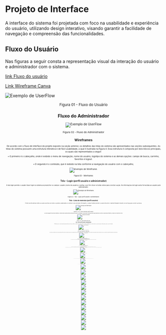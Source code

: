 
# Projeto de Interface

A interface do sistema foi projetada com foco na usabilidade e experiência do usuário, utilizando design interativo, visando garantir a facilidade de navegação e compreensão das funcionalidades.  



## Fluxo do Usuário  

Nas figuras a seguir consta a representação visual da interação do usuário e administrador com o sistema. 

[link Fluxo do usuário](https://www.canva.com/design/DAFgZZGWFiI/YPCpe0TpCxsvL6zmTp8ZFw/view?utm_content=DAFgZZGWFiI&utm_campaign=designshare&utm_medium=link&utm_source=publishsharelink)

[Link Wireframe Canva](https://www.canva.com/design/DAFgFftKRoY/N6YyGuvak7SBy0QgmF6TiA/edit?utm_content=DAFgFf)
  
![Exemplo de UserFlow](img/fluxo-usuario.png ) <center><sub>Figura 01 - Fluxo do Usuário<sub><center>



## Fluxo do Administrador 

![Exemplo de UserFlow](img/Fluxo-administrador.png) <center><sub> Figura 02 - Fluxo do Administrador <sub><center>

## Wireframes

De acordo com o fluxo de interface do projeto exposto na seção anterior, os detalhes das telas do sistema são apresentados nas seções subsequentes. As telas do sistema possuem uma estrutura interativa e de fácil usabilidade, a qual é ilustrada na figura 4. Essa estrutura é composta por dois blocos principais, os quais são representados a seguir: 
 
•	O primeiro é o cabeçalho, onde é exibido o menu de navegação, nome do usuário, logotipo do sistema e as demais opções: campo de busca, carrinho, favoritos e logout.

•	O segundo é o conteúdo, que é exibido na tela conforme a navegação do usuário com o cabeçalho; 

![Exemplo de Wireframe](img/Wireframe.png). 

 <center> <sub>Figura 03 - Wireframes<sub> <center> 



## Tela – Login (perfil usuário e administrador)

A tela login permite o usuário fazer login no sistema ao preencher os campos: usuário (nome de usuário) e senha; e por fim clicar no botão entrar para concluir a ação. As informações de login serão fornecidas ao usuário pelo administrador.

![Exemplo de Wireframe](img/Login.png)  <center> <sub>Figura 04 - Tela – Login (perfil usuário e administrador)<sub> <center> 



## Tela – Lista de materiais (perfil usuário)

A tela Lista de materiais exibe ao usuário uma lista com todos os produtos cadastrados no sistema e suas principais informações, o campo localizar permite o usuário descrever o material desejado clicando no ícone lupa para concluir sua busca.

![Exemplo de Wireframe](img/Lista-de-materiais-1.png)  <center>  <sub>Figura 05 - ela – Lista de materiais (perfil usuário)<sub> <center> 

Ao clicar ao algum item da lista de materiais, o sistema exibe na lateral direita a descrição do produto e sua imagem, nesta sessão o sistema permite a ação adicionar ao carrinho ou adicionar aos favoritos, clicando nos respectivos ícones.

![Exemplo de Wireframe](img/Lista-de-materiais-2.png)  <center> <sub>Figura 06 - ela – Lista de materiais (perfil Admin)<sub> <center> 



## Tela – Filtros (perfil usuário e administrador)

A Tela filtros permite o usuário localizar determinado produto através de campos de filtros, sendo eles, nome, local de instalação, categoria, quantidade e preço, ao clicar e localizar, o usuário é direcionado a tela do produto quando o mesmo for localizado.

![Exemplo de Wireframe](img/Filtros.png) <center>  <sub>Figura 07 - Tela – Filtros (perfil usuário e administrador)<sub> <center> 



## Tela - Carrinho (perfil usuário e administrador)

Na tela do carrinho, o usuário pode visualizar uma lista de todos os produtos que foram escolhidos, com o somatório do valor total em reais (R$), podendo também excluir um determinado item pelo ícone da lixeira. Nessa tela, há a possibilidade de realizar a solicitação da reserva do(s) produto(s) desejado(s) através do botão "Solicitar Reserva", o qual direciona a solicitação para futura aprovação da reserva pelo administrador.

![Exemplo de Wireframe](img/Carrinho.png)  <center> <sub>Figura 08 - Tela - Carrinho (perfil usuário e administrador)<sub> <center> 



## Tela - Número de solicitação de reserva (perfil usuário e administrador)

Após a solicitação de reserva, o usuário receberá um código de 6 dígitos referentes àquela solicitação. Tal código será usado pelo administrador posteriormente para aprovação de retirada dos produtos do pedido no almoxarifado. 

![Exemplo de Wireframe](img/Solicitação-de-reserva.png)<sub> <center>  Figura 09 - Tela - Número de solicitação de reserva (perfil usuário e administrador)<sub> <center> 



## Tela principal (perfil usuário e administrador) 

A tela principal pode ser de usuário ou administrador. A tela de usuário é composta por três conteúdos: lista de materiais, devolução e consultar reserva. Além disso, no cabeçalho, são apresentados os materiais marcados como favoritos e os que estão no carrinho. 
 
No perfil do administrador, a tela principal é composta por mais componentes, pois ele é responsável pelo gerenciamento do sistema. Entre os componemtes, podemos citar: lista de materiais, devolução, gerenciamento de reserva, cadastro de usuário, cadastro de materiais e histórico de produtos. Além disso, no cabeçalho, é exibido um ícone de uma notificação de alerta de estoque abaixo. 

![Exemplo de Wireframe](img/Principal-usurio.png)<sub>  <center> Figura 10 - Tela principal (perfil usuário)<sub>  <center> 
![Exemplo de Wireframe](img/Principal-ADM.png)  <center> <sub>Figura 11- Tela principal (perfil administrador) <sub> <center> 



## Tela - Devolução (perfil usuário e administrador) 

Na tela de devolução, após o solicitante ter o código de 6 dígitos, ele poderá fazer a devolução dos produtos rejeitados. Para os produtos que não deseja devolver, basta clicar na lixeira. Além disso, serão apresentados os detalhes do pedido e o solicitante deve informar o motivo da devolução e a data atual. Para solicitar a devolução, basta clicar em "SOLICITAR DEVOLUÇÃO".

![Exemplo de Wireframe](img/Devolução.png) <center>  <sub>Figura 12 - Tela - Devolução (perfil usuário e administrador) <sub> <center> 



## Tela - Solicitação de devolução (perfil usuário e administrador) 

Após a solicitação de devolução, será apresentado o mesmo código de 6 dígitos referente à solicitação. Tal código será usado posteriormente para que haja a devolução do(s) produto(s) do pedido. Neste caso, o usuário também tem a opção de salvar/imprimir a sua solicitação de devolução através do botão "Imprimir".

![Exemplo de Wireframe](img/Imprimir-devolução.png) <center>  <sub>Figura 13 - Tela - Solicitação de devolução (perfil usuário e administrador) <sub> <center> 



## Tela - Favoritos (perfil usuário e administrador) 

Na tela favoritos, o usuário tem a oportunidade de visualizar através de uma lista todos os produtos os quais foram escolhidos como favoritos, tendo a opção de selecionar cada um dos produtos e visualizar seus detalhes, ou a opção de adicionar ao carrinho (este ou àquele produto), podendo também remover dos favoritos pelo botão “lixeira”. O botão para visualizar os favoritos é o ícone do “coração”.

![Exemplo de Wireframe](img/Favoritos.png)  <center> <sub>Figura 14 - Tela - Favoritos (perfil usuário e administrador) <sub> <center> 



## Tela – Consultar reserva (perfil usuário) 

Nesta tela, o usuário que já fez a sua solicitação de algum(ns) produto(s) poderá acompanhar o status atual daquele pedido, podendo saber se o mesmo foi aprovado pelo administrador e se os produtos já foram retirados do estoque.

![Exemplo de Wireframe](img/consultar-reserva-usuario.png)  <center> <sub>Figura 15 - Tela – Consultar reserva (perfil usuário) <sub> <center> 



##   Tela principal - (perfil administrador) 

Pela tela principal o administrador ou usuário, pode fazer logout (sair da conta)

![Exemplo de Wireframe](img/Sair-da-conta.png)  <center> <sub>Figura 16 - Tela principal - (perfil administrador) <sub> <center> 

Na tela principal, será apresentado ao administrador um alerta sempre que um determinado material atingir uma quantidade mínima ou zerar o estoque. 

![Exemplo de Wireframe](img/Resumo-notificação.png) <center>  <sub>Figura 17 - Tela principal - (perfil administrador) <sub> <center> 



## Tela – Lista de materiais (perfil administrador)

Ao clicar em algum item da lista de materiais, o sistema exibe na lateral direita a descrição do produto e sua imagem, nesta sessão o sistema permite ao administrador editar, excluir, adicionar ao carrinho e adicionar aos favoritos aquele determinado produto, através dos seus respectivos ícones.

![Exemplo de Wireframe](img/Lista-de-materiais-ADM.png)  <center> <sub>Figura 18 - Tela – Lista de materiais (perfil administrador)<sub> <center> 



## Tela – Cadastrar materiais (perfil administrador) 

O administrador registrará novos materiais no sistema, colocando informações relevantes como nome, código, quantidade, tipo: se é unidade (UN), peça (PC) ou metro (M), e entre outras informações. Após a conclusão, o ADM (Administrador) salvará o cadastro e o material será registrado no sistema. 

![Exemplo de Wireframe](img/cadastrar-materiais.png)  <center> <sub>Figura 19 - Tela – Cadastrar materiais (perfil administrador) <sub> <center> 



## Tela – Editar material (perfil administrador) 

Ao clicar no botão "editar", o sistema permite o administrador atualizar os dados cadastrados do material. 

![Exemplo de Wireframe](img/Editar-material.png)  <center> <sub>Figura 20 - Tela – Editar material (perfil administrador) <sub> <center> 



## Tela – Histórico de produtos (perfil administrador) 

Pela tela de histórico de produtos, o administrador pode consultar as informações de cada um dos materiais. A partir do momento em que procurar por um determinado material pelo histórico, será possível verificar as últimas requisições do material, a data, a quantidade e o número da reserva. 

![Exemplo de Wireframe](img/Histórico.png)  <center> <sub>Figura 21 - Tela – Histórico de produtos (perfil administrador) <sub> <center> 



## Tela - Editar temas (perfil administrador e usuário) 

O administrador e usuário podem editar o tema do layout do sistema, ao clicar na opção layout e depois temas.

![Exemplo de Wireframe](img/Cor.png) <center>  <sub>Figura 22 - Tela - Editar temas (perfil administrador e usuário) <sub> <center> 



## Tela - Editar layout - (perfil administrador e usuário) 

Na tela principal, ao clicar em "layout" e "editar", será possível a personalização dos nomes apresentados nas colunas, como nome, código, quantidade, tipo, preço e descrição. Também é possível excluir uma coluna selecionada. 

![Exemplo de Wireframe](img/editar-layout.png) <center>  <sub>Figura 23 - Tela - Editar layout - (perfil administrador e usuário) <sub> <center> 



## Tela – Gerenciamento de reserva (perfil administrador) 

Pela tela de gerenciamento de reservas, o administrador pode verificar as informações do material, podendo aprovar o material para retirada e até mesmo excluir um determinado material da lista. Ao final, será apresentado o valor total dos materiais. 

![Exemplo de Wireframe](img/Gerenciar-reserva.png)  <center> <sub>Figura 24 - Tela – Gerenciamento de reserva (perfil administrador) <sub> <center> 



##   Tela – Cadastrar usuário (perfil administrador)

A tela cadastro de usuário, permite o administrador cadastrar usuários para utilizarem o sistema, é necessário preencher os seguintes campos: Nome, nome de usuário, senha e confirmação de senha, para finalizar o cadastro basta clicar no botão criar. O sistema permite selecionar as opções: usuário ou ADM, permitindo acesso as funcionalidades respectivas de cada função para aquele determinado usuário.

![Exemplo de Wireframe](img/cadastrar-usuário.png) <center> <sub> Figura 25 - Tela – Cadastrar usuário (perfil administrador)<sub> <center> 




